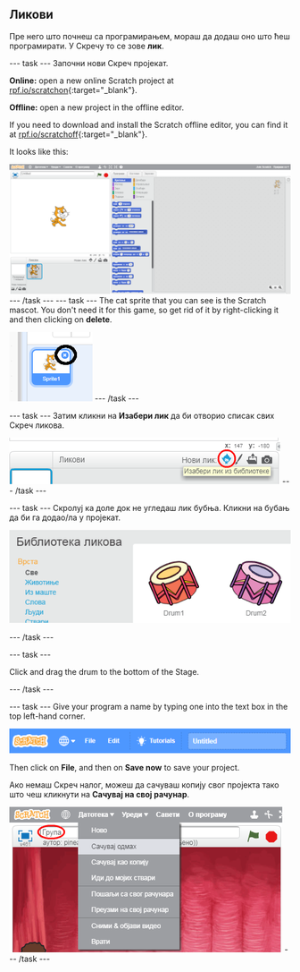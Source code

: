 ## Ликови

Пре него што почнеш са програмирањем, мораш да додаш оно што ћеш програмирати. У Скречу то се зове **лик**.

\--- task \--- Започни нови Скреч пројекат.

**Online:** open a new online Scratch project at [rpf.io/scratchon](http://rpf.io/scratchon){:target="_blank"}.

**Offline:** open a new project in the offline editor.

If you need to download and install the Scratch offline editor, you can find it at [rpf.io/scratchoff](http://rpf.io/scratchoff){:target="_blank"}.

It looks like this:

![снимак екрана](images/band-scratch.png) \--- /task \--- \--- task \--- The cat sprite that you can see is the Scratch mascot. You don't need it for this game, so get rid of it by right-clicking it and then clicking on **delete**.

![снимак екрана](images/band-delete-annotated.png) \--- /task \---

\--- task \--- Затим кликни на **Изабери лик** да би отворио списак свих Скреч ликова.

![снимак екрана](images/band-sprite-library.png) \--- /task \---

\--- task \--- Скролуј ка доле док не угледаш лик бубња. Кликни на бубањ да би га додао/ла у пројекат.

![снимак екрана](images/band-sprite-drum.png)

\--- /task \---

\--- task \---

Click and drag the drum to the bottom of the Stage.

\--- /task \---

\--- task \--- Give your program a name by typing one into the text box in the top left-hand corner.

![име](images/band-name.png)

Then click on **File**, and then on **Save now** to save your project.

Ако немаш Скреч налог, можеш да сачуваш копију свог пројекта тако што чеш кликнути на **Сачувај на свој рачунар**.

![снимак екрана](images/band-save.png) \--- /task \---